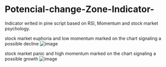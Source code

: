 # Potencial-change-Zone-Indicator-
Indicator writed in pine script based on RSI, Momentum and stock market psychology. 


stock market euphoria and low momentum marked on the chart signaling a possible decline
![image](https://github.com/przemekb123/Potencial-change-Zone-Indicator-/assets/138369750/c4e083e4-3526-4a6e-b455-13a7cc807fac)


stock market panic and high momentum marked on the chart signaling a possible growth
![image](https://github.com/przemekb123/Potencial-change-Zone-Indicator-/assets/138369750/4de8b6de-87e5-4d99-b908-780c73ad22a3)


